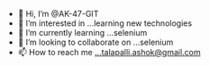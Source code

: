 - 👋 Hi, I’m @AK-47-GIT
- 👀 I’m interested in ...learning new technologies
- 🌱 I’m currently learning ...selenium
- 💞️ I’m looking to collaborate on ...selenium
- 📫 How to reach me ...talapalli.ashok@gmail.com

<!---
AK-47-GIT/AK-47-GIT is a ✨ special ✨ repository because its `README.md` (this file) appears on your GitHub profile.
You can click the Preview link to take a look at your changes.
--->
